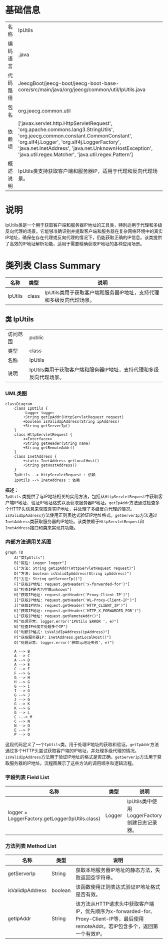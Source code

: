 # 基础信息

|      |      |
|------|------|
| 名称 | IpUtils |
| 编码语言 | .java |
| 代码路径 | JeecgBoot/jeecg-boot/jeecg-boot-base-core/src/main/java/org/jeecg/common/util/IpUtils.java |
| 包名 | org.jeecg.common.util |
| 依赖项 | ['javax.servlet.http.HttpServletRequest', 'org.apache.commons.lang3.StringUtils', 'org.jeecg.common.constant.CommonConstant', 'org.slf4j.Logger', 'org.slf4j.LoggerFactory', 'java.net.InetAddress', 'java.net.UnknownHostException', 'java.util.regex.Matcher', 'java.util.regex.Pattern'] |
| 概述说明 | IpUtils类支持获取客户端和服务器IP，适用于代理和反向代理场景。 |

# 说明

IpUtils类是一个用于获取客户端和服务器IP地址的工具类，特别适用于代理和多级反向代理的场景。它能够准确识别并提取客户端和服务器在复杂网络环境中的真实IP地址，确保在存在代理或反向代理的情况下，仍能获取正确的IP信息。该类提供了高效的IP地址解析功能，适用于需要精确获取IP地址的各种应用场景。

# 类列表 Class Summary

| 名称   | 类型  | 说明 |
|-------|------|-------------|
| IpUtils | class | IpUtils类用于获取客户端和服务器IP地址，支持代理和多级反向代理场景。 |



## 类 IpUtils

|      |      |
|------|------|
| 访问范围 | public |
| 类型 | class |
| 名称 | IpUtils |
| 说明 | IpUtils类用于获取客户端和服务器IP地址，支持代理和多级反向代理场景。 |


### UML类图

```mermaid
classDiagram
    class IpUtils {
        -Logger logger
        +String getIpAddr(HttpServletRequest request)
        +boolean isValidIpAddress(String ipAddress)
        +String getServerIp()
    }
    class HttpServletRequest {
        <<Interface>>
        +String getHeader(String name)
        +String getRemoteAddr()
    }
    class InetAddress {
        +static InetAddress getLocalHost()
        +String getHostAddress()
    }
    IpUtils --> HttpServletRequest : 依赖
    IpUtils --> InetAddress : 依赖
```

**描述：**  
`IpUtils` 类提供了与IP地址相关的实用方法，包括从`HttpServletRequest`中获取客户端IP地址、验证IP地址格式以及获取服务器IP地址。`getIpAddr`方法通过检查多个HTTP头信息来获取真实IP地址，并处理了多级反向代理的情况。`isValidIpAddress`方法使用正则表达式验证IP地址格式。`getServerIp`方法通过`InetAddress`类获取服务器的IP地址。该类依赖于`HttpServletRequest`和`InetAddress`接口和类来实现其功能。


### 内部方法调用关系图

```mermaid
graph TD
    A["类IpUtils"]
    B["属性: Logger logger"]
    C["方法: String getIpAddr(HttpServletRequest request)"]
    D["方法: boolean isValidIpAddress(String ipAddress)"]
    E["方法: String getServerIp()"]
    F["获取IP地址: request.getHeader('x-forwarded-for')"]
    G["检查IP是否为空或unknown"]
    H["获取IP地址: request.getHeader('Proxy-Client-IP')"]
    I["获取IP地址: request.getHeader('WL-Proxy-Client-IP')"]
    J["获取IP地址: request.getHeader('HTTP_CLIENT_IP')"]
    K["获取IP地址: request.getHeader('HTTP_X_FORWARDED_FOR')"]
    L["获取IP地址: request.getRemoteAddr()"]
    M["处理异常: logger.error('IPUtils ERROR ', e)"]
    N["检查IP长度并处理多个IP"]
    O["判断IP格式: isValidIpAddress(ipAddress)"]
    P["获取服务器IP: InetAddress.getLocalHost()"]
    Q["处理异常: logger.error('获取ip地址失败', e)"]

    A --> B
    A --> C
    A --> D
    A --> E
    C --> F
    F --> G
    G --> H
    H --> G
    G --> I
    I --> G
    G --> J
    J --> G
    G --> K
    K --> G
    G --> L
    C -.-> M
    C --> N
    N --> O
    E --> P
    P --> Q
```

这段代码定义了一个`IpUtils`类，用于处理IP地址的获取和验证。`getIpAddr`方法通过多个HTTP头尝试获取客户端的IP地址，并处理多级代理的情况。`isValidIpAddress`方法用于验证IP地址的格式是否正确。`getServerIp`方法用于获取服务器的IP地址。流程图展示了这些方法的调用顺序和逻辑流程。

### 字段列表 Field List

| 名称  | 类型  | 说明 |
|-------|-------|------|
| logger = LoggerFactory.getLogger(IpUtils.class) | Logger | IpUtils类中使用LoggerFactory创建日志记录器。 |

### 方法列表 Method List

| 名称  | 类型  | 说明 |
|-------|-------|------|
| getServerIp | String | 获取本地服务器IP地址的静态方法，失败返回空字符串。 |
| isValidIpAddress | boolean | 该函数使用正则表达式验证IP地址格式是否有效。 |
| getIpAddr | String | 该方法从HTTP请求头中获取客户端IP，优先顺序为x-forwarded-for、Proxy-Client-IP等，最后使用remoteAddr。若IP包含多个，返回第一个有效IP。 |




